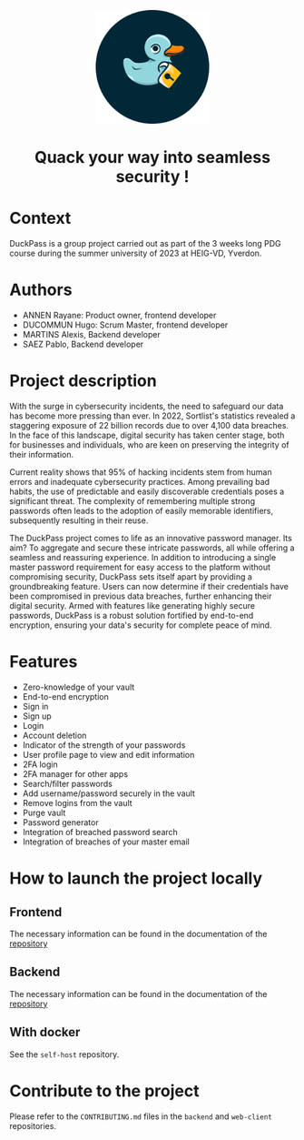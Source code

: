 <p align="center">
<img src="https://raw.githubusercontent.com/Duck-Pass/docs/main/img/ducky.png" alt="DuckPass Logo" width="200" height="200">
</p>
<h1 align="center">
Quack your way into seamless security !
</h1>


# Context
DuckPass is a group project carried out as part of the 3 weeks long PDG course during the summer university of 2023 at HEIG-VD, Yverdon.

# Authors

- ANNEN Rayane: Product owner, frontend developer
- DUCOMMUN Hugo: Scrum Master, frontend developer
- MARTINS Alexis, Backend developer
- SAEZ Pablo, Backend developer

# Project description

With the surge in cybersecurity incidents, the need to safeguard our data has become more pressing than ever. In 2022, Sortlist's statistics revealed a staggering exposure of 22 billion records due to over 4,100 data breaches. In the face of this landscape, digital security has taken center stage, both for businesses and individuals, who are keen on preserving the integrity of their information.

Current reality shows that 95% of hacking incidents stem from human errors and inadequate cybersecurity practices. Among prevailing bad habits, the use of predictable and easily discoverable credentials poses a significant threat. The complexity of remembering multiple strong passwords often leads to the adoption of easily memorable identifiers, subsequently resulting in their reuse.

The DuckPass project comes to life as an innovative password manager. Its aim? To aggregate and secure these intricate passwords, all while offering a seamless and reassuring experience. In addition to introducing a single master password requirement for easy access to the platform without compromising security, DuckPass sets itself apart by providing a groundbreaking feature. Users can now determine if their credentials have been compromised in previous data breaches, further enhancing their digital security. Armed with features like generating highly secure passwords, DuckPass is a robust solution fortified by end-to-end encryption, ensuring your data's security for complete peace of mind.

# Features

- Zero-knowledge of your vault
- End-to-end encryption
- Sign in
- Sign up
- Login
- Account deletion
- Indicator of the strength of your passwords
- User profile page to view and edit information
- 2FA login
- 2FA manager for other apps
- Search/filter passwords
- Add username/password securely in the vault
- Remove logins from the vault
- Purge vault
- Password generator
- Integration of breached password search
- Integration of breaches of your master email

# How to launch the project locally

## Frontend

The necessary information can be found in the documentation of the
[repository](https://github.com/Duck-Pass/web-client)

## Backend

The necessary information can be found in the documentation of the
[repository](https://github.com/Duck-Pass/backend)

## With docker

See the `self-host` repository. 

# Contribute to the project

Please refer to the `CONTRIBUTING.md` files in the `backend` and `web-client` repositories.
